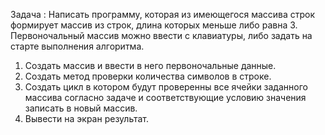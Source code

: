 Задача : Написать программу, которая из имеющегося массива строк формирует массив из строк, длина которых меньше либо равна 3.
Первоночальный массив можно ввести с клавиатуры, либо задать на старте выполнения алгоритма.

1. Создать массив и ввести в него первоночальные данные.
2. Создать метод проверки количества символов в строке.
3. Создать цикл в котором будут проверенны все ячейки заданного массива согласно задаче и соответствующие условию значения записать в новый массив.
4. Вывести на экран результат.
